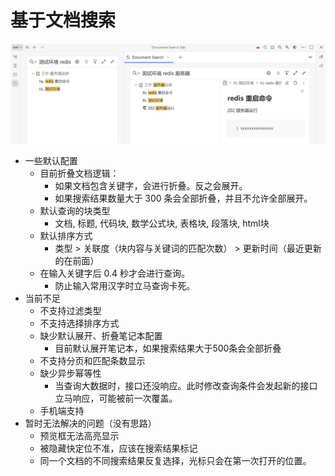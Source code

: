 # 基于文档搜索
![Alt text](preview.png)

* 一些默认配置
  * 目前折叠文档逻辑：
    * 如果文档包含关键字，会进行折叠。反之会展开。
    * 如果搜索结果数量大于 300 条会全部折叠，并且不允许全部展开。
  * 默认查询的块类型
    * 文档, 标题, 代码块, 数学公式块, 表格块, 段落块, html块
  * 默认排序方式
    * 类型 > 关联度（块内容与关键词的匹配次数） > 更新时间（最近更新的在前面）
  * 在输入关键字后 0.4 秒才会进行查询。
    * 防止输入常用汉字时立马查询卡死。
* 当前不足
  * 不支持过滤类型
  * 不支持选择排序方式
  * 缺少默认展开、折叠笔记本配置
    * 目前默认展开笔记本，如果搜索结果大于500条会全部折叠
  * 不支持分页和匹配条数显示
  * 缺少异步幂等性
    * 当查询大数据时，接口还没响应。此时修改查询条件会发起新的接口立马响应，可能被前一次覆盖。
  * 手机端支持
* 暂时无法解决的问题（没有思路）
  * 预览框无法高亮显示
  * 被隐藏快定位不准，应该在搜索结果标记
  * 同一个文档的不同搜索结果反复选择，光标只会在第一次打开的位置。